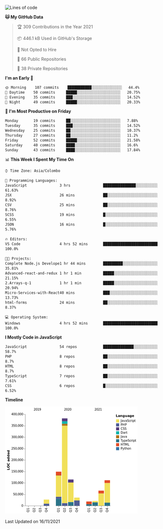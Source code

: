 
<!--START_SECTION:waka-->
![Lines of code](https://img.shields.io/badge/From%20Hello%20World%20I%27ve%20Written-930217%20lines%20of%20code-blue)

**🐱 My GitHub Data** 

> 🏆 309 Contributions in the Year 2021
 > 
> 📦 446.1 kB Used in GitHub's Storage 
 > 
> 🚫 Not Opted to Hire
 > 
> 📜 66 Public Repositories 
 > 
> 🔑 38 Private Repositories  
 > 
**I'm an Early 🐤** 

```text
🌞 Morning    107 commits    ███████████░░░░░░░░░░░░░░   44.4% 
🌆 Daytime    50 commits     █████░░░░░░░░░░░░░░░░░░░░   20.75% 
🌃 Evening    35 commits     ███░░░░░░░░░░░░░░░░░░░░░░   14.52% 
🌙 Night      49 commits     █████░░░░░░░░░░░░░░░░░░░░   20.33%

```
📅 **I'm Most Productive on Friday** 

```text
Monday       19 commits     ██░░░░░░░░░░░░░░░░░░░░░░░   7.88% 
Tuesday      35 commits     ███░░░░░░░░░░░░░░░░░░░░░░   14.52% 
Wednesday    25 commits     ██░░░░░░░░░░░░░░░░░░░░░░░   10.37% 
Thursday     27 commits     ██░░░░░░░░░░░░░░░░░░░░░░░   11.2% 
Friday       52 commits     █████░░░░░░░░░░░░░░░░░░░░   21.58% 
Saturday     40 commits     ████░░░░░░░░░░░░░░░░░░░░░   16.6% 
Sunday       43 commits     ████░░░░░░░░░░░░░░░░░░░░░   17.84%

```


📊 **This Week I Spent My Time On** 

```text
⌚︎ Time Zone: Asia/Colombo

💬 Programming Languages: 
JavaScript               3 hrs               ███████████████░░░░░░░░░░   61.63% 
JSX                      26 mins             ██░░░░░░░░░░░░░░░░░░░░░░░   8.92% 
CSV                      25 mins             ██░░░░░░░░░░░░░░░░░░░░░░░   8.76% 
SCSS                     19 mins             █░░░░░░░░░░░░░░░░░░░░░░░░   6.55% 
JSON                     16 mins             █░░░░░░░░░░░░░░░░░░░░░░░░   5.76%

🔥 Editors: 
VS Code                  4 hrs 52 mins       █████████████████████████   100.0%

🐱‍💻 Projects: 
Complete Node.js Develope1 hr 44 mins        █████████░░░░░░░░░░░░░░░░   35.81% 
Advanced-react-and-redux 1 hr 1 min          █████░░░░░░░░░░░░░░░░░░░░   21.15% 
2.Arrays-q-1             1 hr 1 min          █████░░░░░░░░░░░░░░░░░░░░   20.94% 
Micro-Services-with-React40 mins             ███░░░░░░░░░░░░░░░░░░░░░░   13.73% 
html-forms               24 mins             ██░░░░░░░░░░░░░░░░░░░░░░░   8.37%

💻 Operating System: 
Windows                  4 hrs 52 mins       █████████████████████████   100.0%

```

**I Mostly Code in JavaScript** 

```text
JavaScript               54 repos            ██████████████░░░░░░░░░░░   58.7% 
PHP                      8 repos             ██░░░░░░░░░░░░░░░░░░░░░░░   8.7% 
HTML                     8 repos             ██░░░░░░░░░░░░░░░░░░░░░░░   8.7% 
TypeScript               7 repos             ██░░░░░░░░░░░░░░░░░░░░░░░   7.61% 
CSS                      6 repos             █░░░░░░░░░░░░░░░░░░░░░░░░   6.52%

```


**Timeline**

![Chart not found](https://raw.githubusercontent.com/ccweerasinghe1994/ccweerasinghe1994/master/charts/bar_graph.png) 


 Last Updated on 16/11/2021
<!--END_SECTION:waka-->

